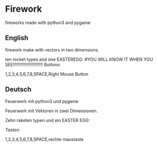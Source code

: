 # Firework
fireworks made with python3 and pygame 

## English

firework make with vectors in two dimensions.

ten rocket types and one EASTEREGG:
#YOU WILL KNOW IT WHEN YOU SEE!!!!!!!!!!!!!!!!!!!!!!!!
_Buttons_:

1,2,3,4,5,6,7,8,SPACE,Right Mouse Button

## Deutsch

Feuerwerk mit python3 und pygame

Feuerwerk mit Vektoren in zwei Dimensionen.

Zehn raketen typen und ein EASTER EGG:

_Tasten_:

1,2,3,4,5,6,7,8,SPACE,rechte maustaste

